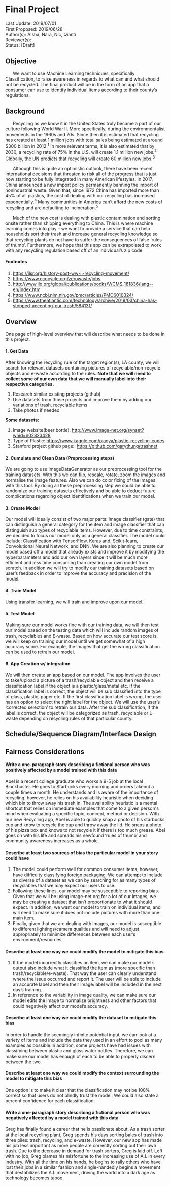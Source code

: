 # Final Project
Last Update: 2019/07/01  <br />
First Proposed: 2019/06/28 <br />
Author(s): Aisha, Nara, Nic, Qianti <br />
Reviewer(s): <br />
Status: [Draft] <br />

## Objective
&nbsp;&nbsp;&nbsp;&nbsp;&nbsp;&nbsp;We want to use Machine Learning techniques, specifically Classification, to raise awareness in regards to what can and what should not be recycled. The final product will be in the form of an app that a consumer can use to identify individual items according to their county’s regulations. <br />
  
##  Background
&nbsp;&nbsp;&nbsp;&nbsp;&nbsp;&nbsp;Recycling as we know it in the United States truly became a part of our culture following World War II. More specifically, during the environmentalist movements in the 1960s and 70s. Since then it is estimated that recycling has created at least 1 million jobs with total sales being estimated at around $300 billion in 2012.<sup>1</sup> In more relevant terms, it is also estimated that by 2030, a recycling rate of 75% in the U.S. will create 1.1 million new jobs.<sup>2</sup> Globally, the UN predicts that recycling will create 60 million new jobs.<sup>3</sup> <br />

&nbsp;&nbsp;&nbsp;&nbsp;&nbsp;&nbsp;Although this is quite an optimistic outlook, there have been recent international decisions that threaten to risk all of the progress that is just now starting to be fully integrated in many American lifestyles. In 2017, China announced a new import policy permanently banning the import of nonindustrial waste. Given that, since 1972 China has imported more than 45% of all plastics, the cost of dealing with our recycling has increased exponentially.<sup>4</sup> Many communities in America can’t afford the new costs of recycling and are defaulting to incineration.<sup>5</sup> <br />
 
&nbsp;&nbsp;&nbsp;&nbsp;&nbsp;&nbsp;Much of the new cost is dealing with plastic contamination and sorting onsite rather than shipping everything to China. This is where machine learning comes into play – we want to provide a service that can help households sort their trash and increase general recycling knowledge so that recycling plants do not have to suffer the consequences of false ‘rules of thumb’. Furthermore, we hope that this app can be extrapolated to work with any recycling regulation based off of an individual’s zip code.

#### Footnotes 
1. https://ilsr.org/history-post-ww-ii-recycling-movement/
2. https://www.ecocycle.org/zerowaste/jobs
3. http://www.ilo.org/global/publications/books/WCMS_181836/lang--en/index.htm
4. https://www.ncbi.nlm.nih.gov/pmc/articles/PMC6010324/
5. https://www.theatlantic.com/technology/archive/2019/03/china-has-stopped-accepting-our-trash/584131/

## Overview
One page of high-level overview that will describe what needs to be done in this project.

#### 1. Get Data
After knowing the recycling rule of the target region(s), LA county, we will search for relevant datasets containing pictures of recyclable/non-recycle objects and e-waste according to the rules. **Note that we will need to collect some of our own data that we will manually label into their respective categories.**
1. Research similar existing projects (github) 
2. Use datasets from those projects and improve them by adding our variations of trash, recyclable items
3. Take photos if needed

**Some datasets:**
1. Image website(beer bottle): http://www.image-net.org/synset?wnid=n02823428
2. Type of Plastic: https://www.kaggle.com/piaoya/plastic-recycling-codes
3. Stanford project github page:: https://github.com/garythung/trashnet 

#### 2. Cumulate and Clean Data (Preprocessing steps)
We are going to use ImageDataGenerator as our preprocessing tool for the training datasets. With this we can flip, rescale, rotate, zoom the images and normalise the image features. Also we can do color fixing of the images with this tool. By doing all these preprocessing step we could be able to randomize our training datasets effectively and be able to deduct future complications regarding object identifications when we train our model.

#### 3. Create Model
Our model will ideally consist of two major parts: image classifier (gate) that can distinguish a general category for the item and image classifier that can distinguish sub types of recyclable items. However, due to time constraints, we decided to focus our model only as a general classifier. The model could include: Classification with TensorFlow, Keras and, Scikit-learn, Convolutional Neural Network, and DNN. We are also planning to create our model based off a model that already exists and improve it by modifying the hyperparameters and add our own layers since it will be much more efficient and less time consuming than creating our own model from scratch. In addition we will try to modify our training datasets based on user’s feedback in order to improve the accuracy and precision of the model.

#### 4. Train Model
Using transfer learning, we will train and improve upon our model.

#### 5. Test Model
Making sure our model works fine with our training data, we will then test our model based on the testing data which will include random images of trash, recyclables and E-waste. Based on how accurate our test score is, we will keep on training our model until we get somewhat of a high accuracy score. For example, the images that get the wrong classification can be used to retrain our model.

#### 6. App Creation w/ integration
We will then create an app based on our model. The app involves the user to take/upload a picture of a trash/recyclable object and then receive a classification label if  the object is a plastic/glass/metal etc. If the classification label is correct, the object will be sub classified into the type of glass, plastic, paper etc. If the first classification label is wrong, the user has an option to select the right label for the object. We will use the user’s ‘corrected selection’ to retrain our data. 
After the sub classification, if the label is correct, the object will be categorized as trash, recyclable or E-waste depending on recycling rules of that particular county.


## Schedule/Sequence Diagram/Interface Design

## Fairness Considerations

#### Write a one-paragraph story describing a fictional person who was positively affected by a model trained with this data
Abel is a recent college graduate who works a 9-5 job at the local Blockbuster. He goes to Starbucks every morning and orders takeout a couple times a month. He understands and is aware of the importance of recycling, however, he relies on his availability heuristic when deciding which bin to throw away his trash in. The availability heuristic is a mental shortcut that relies on immediate examples that come to a given person's mind when evaluating a specific topic, concept, method or decision. With our new Recycling app, Abel is able to quickly snap a photo of his starbucks cup and know to recycle the cup and throw away the lid. He snaps a photo of his pizza box and knows to not recycle it if there is too much grease. Abel goes on with his life and spreads his newfound ‘rules of thumb’ and community awareness increases as a whole.

#### Describe at least two sources of bias the particular model in your story could have
1. The model could perform well for common consumer items, however, have difficulty classifying foreign packaging. We can attempt to include as diverse of a dataset as we can by searching for as many types of recyclables that we may expect our users to use.
2. Following these lines, our model may be susceptible to reporting bias. Given that we will be using image-net.org for a lot of our images, we may be creating a dataset that isn’t proportionate to what it should expect. In addition, we want our model to train on individual items, and will need to make sure it does not include pictures with more than one main item. 
3. Finally, given that we are dealing with images, our model is susceptible to different lightings/camera qualities and will need to adjust appropriately to minimize differences between each user’s environment/resources.

#### Describe at least one way we could modify the model to mitigate this bias
1. If the model incorrectly classifies an item, we can make our model’s output also include what it classified the item as (more specific than trash/recyclable/e-waste). That way the user can clearly understand where the issue occurred and report it. The user will be able to include an accurate label and then their image/label will be included in the next day’s training.
2. In reference to the variability in image quality, we can make sure our model edits the image to normalize brightness and other factors that could negatively affect our model’s accuracy.

#### Describe at least one way we could modify the dataset to mitigate this bias
In order to handle the seemingly infinite potential input, we can look at a variety of items and include the data they used in an effort to pool as many examples as possible.In addition, some projects have had issues with classifying between plastic and glass water bottles. Therefore, we can make sure our model has enough of each to be able to properly discern between the two.

#### Describe at least one way we could modify the context surrounding the model to mitigate this bias
One option is to make it clear that the classification may not be 100% correct so that users do not blindly trust the model. We could also state a percent confidence for each classification.

#### Write a one-paragraph story describing a fictional person who was negatively affected by a model trained with this data
Greg has finally found a career that he is passionate about. As a trash sorter at the local recycling plant, Greg spends his days sorting bales of trash into three piles: trash, recycling, and e-waste. However, our new app has made his job less important as more people are correctly sorting out their own trash. Due to the decrease in demand for trash sorters, Greg is laid off. Left with no job, Greg blames his misfortune to the increasing use of A.I. in every industry. With all the time on his hands, he begins to rally others who have lost their jobs in a similar fashion and single-handedly begins a movement that destabilizes the A.I. movement, driving the world into a dark age as technology becomes taboo.
